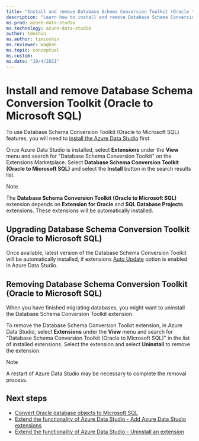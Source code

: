 ```yaml
---
title: "Install and remove Database Schema Conversion Toolkit (Oracle to Microsoft SQL)"
description: "Learn how to install and remove Database Schema Conversion Toolkit (Oracle to Microsoft SQL) extension."
ms.prod: azure-data-studio
ms.technology: azure-data-studio
author: tdoshin
ms.author: timioshin
ms.reviewer: maghan
ms.topic: conceptual
ms.custom: 
ms.date: "10/4/2021"
---
```


# Install and remove Database Schema Conversion Toolkit (Oracle to Microsoft SQL)

To use Database Schema Conversion Toolkit (Oracle to Microsoft SQL) features, you will need to [install the Azure Data Studio](../../../download-azure-data-studio.md) first.

Once Azure Data Studio is installed, select **Extensions** under the **View** menu and search for "Database Schema Conversion Toolkit" on the Extensions Marketplace. Select **Database Schema Conversion Toolkit (Oracle to Microsoft SQL)** and select the **Install** button in the search results list.

> [!NOTE]
> The **Database Schema Conversion Toolkit (Oracle to Microsoft SQL)** extension depends on **Extension for Oracle** and **SQL Database Projects** extensions. These extensions will be automatically installed.

## Upgrading Database Schema Conversion Toolkit (Oracle to Microsoft SQL)

Once available, latest version of the Database Schema Conversion Toolkit will be automatically installed, if extensions [Auto Update](../../add-extensions.md#updating-an-extension) option is enabled in Azure Data Studio.

## Removing Database Schema Conversion Toolkit (Oracle to Microsoft SQL)

When you have finished migrating databases, you might want to uninstall the Database Schema Conversion Toolkit extension.

To remove the Database Schema Conversion Toolkit extension, in Azure Data Studio, select **Extensions** under the **View** menu and search for "Database Schema Conversion Toolkit (Oracle to Microsoft SQL)" in the list of installed extensions. Select the extension and select **Uninstall** to remove the extension.

> [!NOTE]
> A restart of Azure Data Studio may be necessary to complete the removal process.

## Next steps

- [Convert Oracle database objects to Microsoft SQL](.\convert-oracle-database-objects-to-mssql.md)
- [Extend the functionality of Azure Data Studio - Add Azure Data Studio extensions](../../add-extensions.md#add-azure-data-studio-extensions)
- [Extend the functionality of Azure Data Studio - Uninstall an extension](../../add-extensions.md#uninstall-an-extension)
